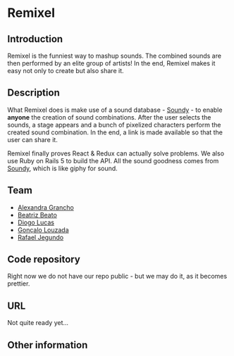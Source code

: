 
# Remixel

## Introduction

Remixel is the funniest way to mashup sounds. The combined sounds are then performed by an elite group of artists! In the end, Remixel makes it easy not only to create but also share it.

## Description

What Remixel does is make use of a sound database - [Soundy](https://www.soundy.top) - to enable **anyone** the creation of sound combinations. After the user selects the sounds, a stage appears and a bunch of pixelized characters perform the created sound combination. In the end, a link is made available so that the user can share it.

Remixel finally proves React & Redux can actually solve problems. We also use Ruby on Rails 5 to build the API. All the sound goodness comes from [Soundy](https://www.soundy.top), which is like giphy for sound.


## Team

 * [Alexandra Grancho](https://pixels.camp/agrancho)
 * [Beatriz Beato](https://pixels.camp/beatrizbeato)
 * [Diogo Lucas](https://pixels.camp/dpflucas)
 * [Gonçalo Louzada](https://pixels.camp/gclz)
 * [Rafael Jegundo](https://pixels.camp/rafaeljegundo)

## Code repository

Right now we do not have our repo public - but we may do it, as it becomes prettier.

## URL

Not quite ready yet...

## Other information
